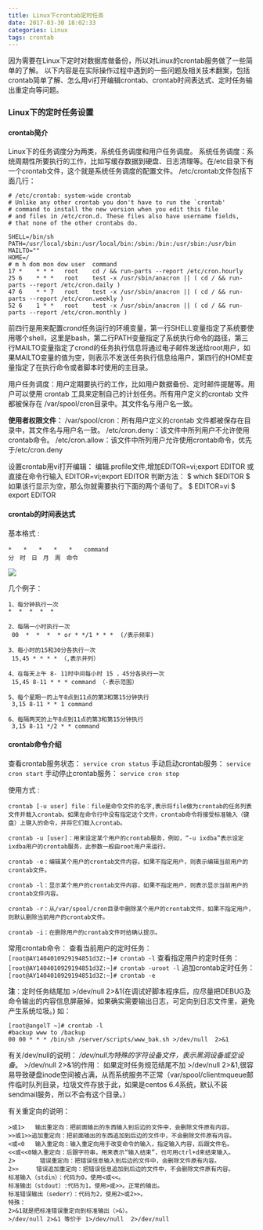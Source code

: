 ```yaml
---
title: Linux下crontab定时任务
date: 2017-03-30 18:02:33
categories: Linux
tags: crontab
---
```

因为需要在Linux下定时对数据库做备份，所以对Linux的crontab服务做了一些简单的了解。
以下内容是在实际操作过程中遇到的一些问题及相关技术翻案，包括crontab简单了解、怎么用vi打开编辑crontab、crontab时间表达式、定时任务输出重定向等问题。
<!--more-->
### Linux下的定时任务设置

#### crontab简介

Linux下的任务调度分为两类，系统任务调度和用户任务调度。
系统任务调度：系统周期性所要执行的工作，比如写缓存数据到硬盘、日志清理等。在/etc目录下有一个crontab文件，这个就是系统任务调度的配置文件。
/etc/crontab文件包括下面几行：
  ```
  # /etc/crontab: system-wide crontab
  # Unlike any other crontab you don't have to run the `crontab'
  # command to install the new version when you edit this file
  # and files in /etc/cron.d. These files also have username fields,
  # that none of the other crontabs do.

  SHELL=/bin/sh
  PATH=/usr/local/sbin:/usr/local/bin:/sbin:/bin:/usr/sbin:/usr/bin
  MAILTO=""
  HOME=/
  # m h dom mon dow user  command
  17 *    * * *   root    cd / && run-parts --report /etc/cron.hourly
  25 6    * * *   root    test -x /usr/sbin/anacron || ( cd / && run-parts --report /etc/cron.daily )
  47 6    * * 7   root    test -x /usr/sbin/anacron || ( cd / && run-parts --report /etc/cron.weekly )
  52 6    1 * *   root    test -x /usr/sbin/anacron || ( cd / && run-parts --report /etc/cron.monthly )
  ```
前四行是用来配置crond任务运行的环境变量，第一行SHELL变量指定了系统要使用哪个shell，这里是bash，第二行PATH变量指定了系统执行命令的路径，第三行MAILTO变量指定了crond的任务执行信息将通过电子邮件发送给root用户，如果MAILTO变量的值为空，则表示不发送任务执行信息给用户，第四行的HOME变量指定了在执行命令或者脚本时使用的主目录。

用户任务调度：用户定期要执行的工作，比如用户数据备份、定时邮件提醒等。用户可以使用 crontab 工具来定制自己的计划任务。所有用户定义的crontab 文件都被保存在 /var/spool/cron目录中。其文件名与用户名一致。

**使用者权限文件：**
/var/spool/cron：所有用户定义的crontab 文件都被保存在目录中，其文件名与用户名一致。
/etc/cron.deny：该文件中所列用户不允许使用crontab命令。
/etc/cron.allow：该文件中所列用户允许使用crontab命令，优先于/etc/cron.deny

设置crontab用vi打开编辑：
编辑.profile文件,增加EDITOR=vi;export EDITOR  或  直接在命令行输入 EDITOR=vi;export EDITOR
  判断方法：
  $ which $EDITOR
  $          如果该行显示为空，那么你就需要执行下面的两个语句了。
  $ EDITOR=vi
  $ export EDITOR

#### crontab的时间表达式

基本格式 :
```
*　　*　　*　　*　　*　　command
分　时　日　月　周　命令
```
![](https://sfault-image.b0.upaiyun.com/175/110/1751101486-55155eadab949_articlex)

几个例子：
```
1、每分钟执行一次            
*  *  *  *  * 

2、每隔一小时执行一次        
 00  *  *  *  * or * */1 * * *  (/表示频率)

3、每小时的15和30分各执行一次 
 15,45 * * * * （,表示并列）

4、在每天上午 8- 11时中间每小时 15 ，45分各执行一次
 15,45 8-11 * * * command （-表示范围）

5、每个星期一的上午8点到11点的第3和第15分钟执行
 3,15 8-11 * * 1 command

6、每隔两天的上午8点到11点的第3和第15分钟执行
 3,15 8-11 */2 * * command
```

#### crontab命令介绍

查看crontab服务状态：
  `service cron status`
手动启动crontab服务：
  `service cron start`
手动停止crontab服务：
  `service cron stop`

使用方式 :
```
crontab [-u user] file：file是命令文件的名字,表示将file做为crontab的任务列表文件并载入crontab。如果在命令行中没有指定这个文件，crontab命令将接受标准输入（键盘）上键入的命令，并将它们载入crontab。

crontab -u [user]：用来设定某个用户的crontab服务，例如，“-u ixdba”表示设定ixdba用户的crontab服务，此参数一般由root用户来运行。

crontab -e：编辑某个用户的crontab文件内容。如果不指定用户，则表示编辑当前用户的crontab文件。

crontab -l：显示某个用户的crontab文件内容，如果不指定用户，则表示显示当前用户的crontab文件内容。

crontab -r：从/var/spool/cron目录中删除某个用户的crontab文件，如果不指定用户，则默认删除当前用户的crontab文件。

crontab -i：在删除用户的crontab文件时给确认提示。
```
常用crontab命令：
查看当前用户的定时任务：
  `[root@AY1404010929194851d3Z:~]# crontab -l`
查看指定用户的定时任务：
  `[root@AY1404010929194851d3Z:~]# crontab -uroot -l`
追加crontab定时任务：
  `[root@AY1404010929194851d3Z:~]# crontab -e`

**注**：定时任务结尾加 >/dev/null 2>&1(在调试好脚本程序后，应尽量把DEBUG及命令输出的内容信息屏蔽掉，如果确实需要输出日志，可定向到日志文件里，避免产生系统垃圾。)
如：
  ```
  [root@angelT ~]# crontab -l
  #backup www to /backup
  00 00 * * * /bin/sh /server/scripts/www_bak.sh >/dev/null  2>&1
  ```
有关/dev/null的说明：
*/dev/null为特殊的字符设备文件，表示黑洞设备或空设备*。
\>/dev/null 2>&1的作用：
如果定时任务规范结尾不加 >/dev/null 2>&1,很容易导致硬盘inode空间被占满，从而系统服务不正常（var/spool/clientmqueue邮件临时队列目录，垃圾文件存放于此，如果是centos 6.4系统，默认不装sendmail服务，所以不会有这个目录。）

有关重定向的说明：
```
>或1>   输出重定向：把前面输出的东西输入到后边的文件中，会删除文件原有内容。
>>或1>>追加重定向：把前面输出的东西追加到后边的文件中，不会删除文件原有内容。
<或<0   输入重定向：输入重定向用于改变命令的输入，指定输入内容，后跟文件名。
<<或<<0输入重定向：后跟字符串，用来表示“输入结束”，也可用ctrl+d来结束输入。
2>       错误重定向：把错误信息输入到后边的文件中，会删除文件原有内容。
2>>     错误追加重定向：把错误信息追加到后边的文件中，不会删除文件原有内容。
标准输入（stdin）：代码为0，使用<或<<。
标准输出（stdout）:代码为1，使用>或>>。正常的输出。
标准错误输出（sederr）：代码为2，使用2>或2>>。
特殊：
2>&1就是把标准错误重定向到标准输出（>&）。
>/dev/null 2>&1 等价于 1>/dev/null  2>/dev/null
```
